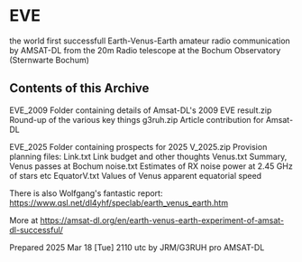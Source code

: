 # EVE
the world first successfull Earth-Venus-Earth amateur radio communication by AMSAT-DL from the 20m Radio telescope at the Bochum Observatory (Sternwarte Bochum)

Contents of this Archive
------------------------
EVE_2009  Folder containing details of Amsat-DL's 2009 EVE
  result.zip   Round-up of the various key things
  g3ruh.zip    Article contribution for Amsat-DL

EVE_2025  Folder containing prospects for 2025
  V_2025.zip   Provision planning files:
     Link.txt       Link budget and other thoughts
     Venus.txt      Summary, Venus passes at Bochum
     noise.txt      Estimates of RX noise power at 2.45 GHz of stars etc
     EquatorV.txt   Values of Venus apparent equatorial speed
     

There is also Wolfgang's fantastic report:
   https://www.qsl.net/dl4yhf/speclab/earth_venus_earth.htm

More at https://amsat-dl.org/en/earth-venus-earth-experiment-of-amsat-dl-successful/


Prepared 2025 Mar 18 [Tue] 2110 utc by JRM/G3RUH pro AMSAT-DL



